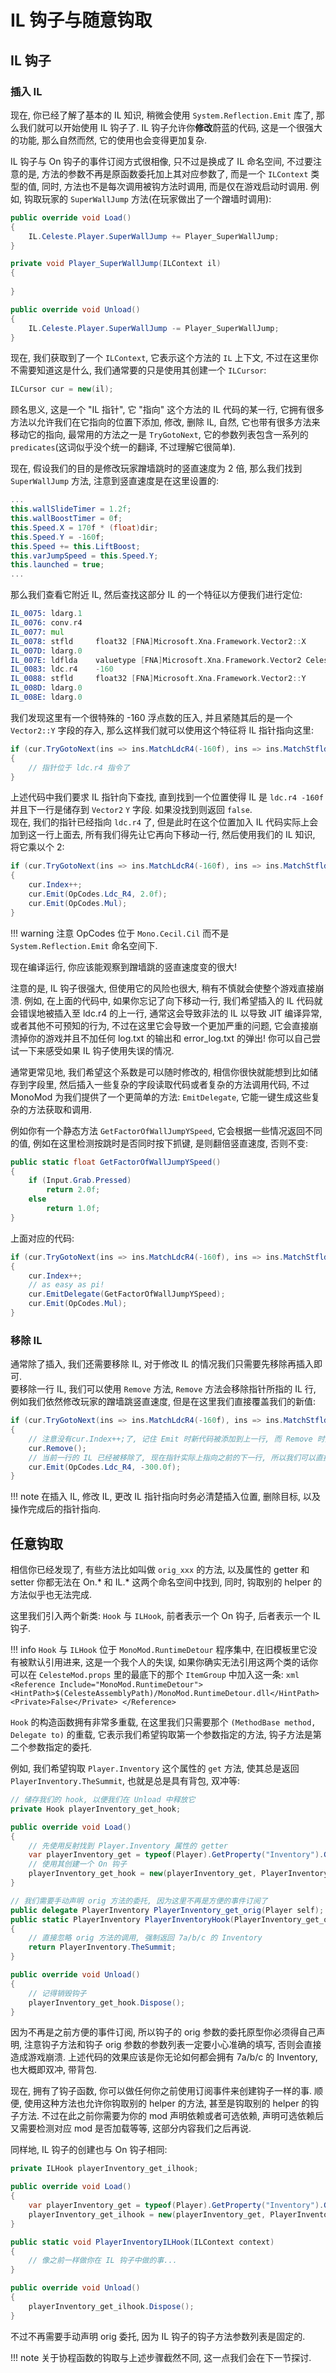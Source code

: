 # IL 钩子与随意钩取

## IL 钩子

### 插入 IL

现在, 你已经了解了基本的 IL 知识, 稍微会使用 `System.Reflection.Emit` 库了, 那么我们就可以开始使用 IL 钩子了. IL 钩子允许你**修改**蔚蓝的代码,
这是一个很强大的功能, 那么自然而然, 它的使用也会变得更加复杂.  

IL 钩子与 On 钩子的事件订阅方式很相像, 只不过是换成了 IL 命名空间, 不过要注意的是, 方法的参数不再是原函数委托加上其对应参数了, 而是一个 `ILContext` 类型的值,
同时, 方法也不是每次调用被钩方法时调用, 而是仅在游戏启动时调用. 例如, 钩取玩家的 `SuperWallJump` 方法(在玩家做出了一个蹭墙时调用):

```cs
public override void Load()
{
    IL.Celeste.Player.SuperWallJump += Player_SuperWallJump;
}

private void Player_SuperWallJump(ILContext il)
{
    
}

public override void Unload()
{
    IL.Celeste.Player.SuperWallJump -= Player_SuperWallJump;
}
```

现在, 我们获取到了一个 `ILContext`, 它表示这个方法的 `IL` 上下文, 不过在这里你不需要知道这是什么, 我们通常要的只是使用其创建一个 `ILCursor`:

```cs
ILCursor cur = new(il);
```

顾名思义, 这是一个 "IL 指针", 它 "指向" 这个方法的 IL 代码的某一行, 它拥有很多方法以允许我们在它指向的位置下添加, 修改, 删除 IL, 自然,
它也带有很多方法来移动它的指向, 最常用的方法之一是 `TryGotoNext`, 它的参数列表包含一系列的 `predicates`(这词似乎没个统一的翻译, 不过理解它很简单).  

现在, 假设我们的目的是修改玩家蹭墙跳时的竖直速度为 2 倍, 那么我们找到 `SuperWallJump` 方法, 注意到竖直速度是在这里设置的:

```cs title="Celeste.Player.SuperWallJump()" hl_lines="5"
...
this.wallSlideTimer = 1.2f;
this.wallBoostTimer = 0f;
this.Speed.X = 170f * (float)dir;
this.Speed.Y = -160f;
this.Speed += this.LiftBoost;
this.varJumpSpeed = this.Speed.Y;
this.launched = true;
...
```

那么我们查看它附近 IL, 然后查找这部分 IL 的一个特征以方便我们进行定位:

<!--没 il 的高亮, 但是注意到 asm 的高亮挺适合的, 所以(-->
```asm title="Celeste.Player.SuperWallJump()" hl_lines="7"
IL_0075: ldarg.1
IL_0076: conv.r4
IL_0077: mul
IL_0078: stfld     float32 [FNA]Microsoft.Xna.Framework.Vector2::X
IL_007D: ldarg.0
IL_007E: ldflda    valuetype [FNA]Microsoft.Xna.Framework.Vector2 Celeste.Player::Speed
IL_0083: ldc.r4    -160
IL_0088: stfld     float32 [FNA]Microsoft.Xna.Framework.Vector2::Y
IL_008D: ldarg.0
IL_008E: ldarg.0
```

我们发现这里有一个很特殊的 -160 浮点数的压入, 并且紧随其后的是一个 `Vector2::Y` 字段的存入, 那么这样我们就可以使用这个特征将 IL 指针指向这里:

```cs
if (cur.TryGotoNext(ins => ins.MatchLdcR4(-160f), ins => ins.MatchStfld<Vector2>("Y")))
{
    // 指针位于 ldc.r4 指令了
}
```

上述代码中我们要求 IL 指针向下查找, 直到找到一个位置使得 IL 是 `ldc.r4 -160f` 并且下一行是储存到 `Vector2` `Y` 字段. 如果没找到则返回 `false`.  
现在, 我们的指针已经指向 `ldc.r4` 了, 但是此时在这个位置加入 IL 代码实际上会加到这一行上面去, 所有我们得先让它再向下移动一行, 然后使用我们的 IL 知识, 将它乘以个 2:
```cs
if (cur.TryGotoNext(ins => ins.MatchLdcR4(-160f), ins => ins.MatchStfld<Vector2>("Y")))
{
    cur.Index++;
    cur.Emit(OpCodes.Ldc_R4, 2.0f);
    cur.Emit(OpCodes.Mul);
}
```

!!! warning
    注意 OpCodes 位于 `Mono.Cecil.Cil` 而不是 `System.Reflection.Emit` 命名空间下.

现在编译运行, 你应该能观察到蹭墙跳的竖直速度变的很大!  

注意的是, IL 钩子很强大, 但使用它的风险也很大, 稍有不慎就会使整个游戏直接崩溃. 例如, 在上面的代码中, 如果你忘记了向下移动一行,
我们希望插入的 IL 代码就会错误地被插入至 ldc.r4 的上一行, 通常这会导致非法的 IL 以导致 JIT 编译异常, 或者其他不可预知的行为,
不过在这里它会导致一个更加严重的问题, 它会直接崩溃掉你的游戏并且不加任何 log.txt 的输出和 error_log.txt 的弹出!
你可以自己尝试一下来感受如果 IL 钩子使用失误的情况.  

通常更常见地, 我们希望这个系数是可以随时修改的, 相信你很快就能想到比如储存到字段里, 然后插入一些复杂的字段读取代码或者复杂的方法调用代码,
不过 MonoMod 为我们提供了一个更简单的方法: `EmitDelegate`, 它能一键生成这些复杂的方法获取和调用.  

例如你有一个静态方法 `GetFactorOfWallJumpYSpeed`, 它会根据一些情况返回不同的值, 例如在这里检测按跳时是否同时按下抓键, 是则翻倍竖直速度, 否则不变:

```cs
public static float GetFactorOfWallJumpYSpeed()
{
    if (Input.Grab.Pressed)
        return 2.0f;
    else
        return 1.0f;
}
```

上面对应的代码:

```cs
if (cur.TryGotoNext(ins => ins.MatchLdcR4(-160f), ins => ins.MatchStfld<Vector2>("Y")))
{
    cur.Index++;
    // as easy as pi!
    cur.EmitDelegate(GetFactorOfWallJumpYSpeed);
    cur.Emit(OpCodes.Mul);
}
```

### 移除 IL

通常除了插入, 我们还需要移除 IL, 对于修改 IL 的情况我们只需要先移除再插入即可.  
要移除一行 IL, 我们可以使用 `Remove` 方法, `Remove` 方法会移除指针所指的 IL 行, 例如我们依然修改玩家的蹭墙跳竖直速度, 但是在这里我们直接覆盖我们的新值:

```cs
if (cur.TryGotoNext(ins => ins.MatchLdcR4(-160f), ins => ins.MatchStfld<Vector2>("Y")))
{
    // 注意没有cur.Index++;了, 记住 Emit 时新代码被添加到上一行, 而 Remove 时则移除当前行
    cur.Remove();
    // 当前一行的 IL 已经被移除了, 现在指针实际上指向之前的下一行, 所以我们可以直接 Emit
    cur.Emit(OpCodes.Ldc_R4, -300.0f);
}
```

!!! note
    在插入 IL, 修改 IL, 更改 IL 指针指向时务必清楚插入位置, 删除目标, 以及操作完成后的指针指向.

## 任意钩取

相信你已经发现了, 有些方法比如叫做 `orig_xxx` 的方法, 以及属性的 getter 和 setter 你都无法在 On.* 和 IL.* 这两个命名空间中找到,
同时, 钩取别的 helper 的方法似乎也无法完成.  

这里我们引入两个新类: `Hook` 与 `ILHook`, 前者表示一个 On 钩子, 后者表示一个 IL 钩子.

!!! info
    `Hook` 与 `ILHook` 位于 `MonoMod.RuntimeDetour` 程序集中, 在旧模板里它没有被默认引用进来, 这是一个我个人的失误,
    如果你确实无法引用这两个类的话你可以在 `CelesteMod.props` 里的最底下的那个 `ItemGroup` 中加入这一条:
    ```xml
    <Reference Include="MonoMod.RuntimeDetour">
		<HintPath>$(CelesteAssemblyPath)/MonoMod.RuntimeDetour.dll</HintPath>
		<Private>False</Private>
    </Reference>
    ```

`Hook` 的构造函数拥有非常多重载, 在这里我们只需要那个 `(MethodBase method, Delegate to)` 的重载,
它表示我们希望钩取第一个参数指定的方法, 钩子方法是第二个参数指定的委托.  

例如, 我们希望钩取 `Player.Inventory` 这个属性的 `get` 方法, 使其总是返回 `PlayerInventory.TheSummit`,
也就是总是具有背包, 双冲等:

```cs
// 储存我们的 hook, 以便我们在 Unload 中释放它
private Hook playerInventory_get_hook;

public override void Load()
{
    // 先使用反射找到 Player.Inventory 属性的 getter
    var playerInventory_get = typeof(Player).GetProperty("Inventory").GetGetMethod();
    // 使用其创建一个 On 钩子
    playerInventory_get_hook = new(playerInventory_get, PlayerInventoryHook);
}

// 我们需要手动声明 orig 方法的委托, 因为这里不再是方便的事件订阅了
public delegate PlayerInventory PlayerInventory_get_orig(Player self);
public static PlayerInventory PlayerInventoryHook(PlayerInventory_get_orig orig, Player self)
{
    // 直接忽略 orig 方法的调用, 强制返回 7a/b/c 的 Inventory
    return PlayerInventory.TheSummit;
}

public override void Unload()
{
    // 记得销毁钩子
    playerInventory_get_hook.Dispose();
}
```

因为不再是之前方便的事件订阅, 所以钩子的 orig 参数的委托原型你必须得自己声明, 注意钩子方法和钩子 orig 参数的参数列表一定要小心准确的填写,
否则会直接造成游戏崩溃. 上述代码的效果应该是你无论如何都会拥有 7a/b/c 的 Inventory, 也大概即双冲, 带背包.  

现在, 拥有了钩子函数, 你可以做任何你之前使用订阅事件来创建钩子一样的事. 顺便, 使用这种方法也允许你钩取别的 helper 的方法,
甚至是钩取别的 helper 的钩子方法. 不过在此之前你需要为你的 mod 声明依赖或者可选依赖, 声明可选依赖后又需要检测对应 mod 是否加载等等,
这部分内容我们之后再说.  

同样地, IL 钩子的创建也与 On 钩子相同:

```cs
private ILHook playerInventory_get_ilhook;

public override void Load()
{
    var playerInventory_get = typeof(Player).GetProperty("Inventory").GetGetMethod();
    playerInventory_get_ilhook = new(playerInventory_get, PlayerInventoryILHook);
}

public static void PlayerInventoryILHook(ILContext context)
{
    // 像之前一样做你在 IL 钩子中做的事...
}

public override void Unload()
{
    playerInventory_get_ilhook.Dispose();
}
```

不过不再需要手动声明 orig 委托, 因为 IL 钩子的钩子方法参数列表是固定的.

!!! note
    关于协程函数的钩取与上述步骤截然不同, 这一点我们会在下一节探讨.